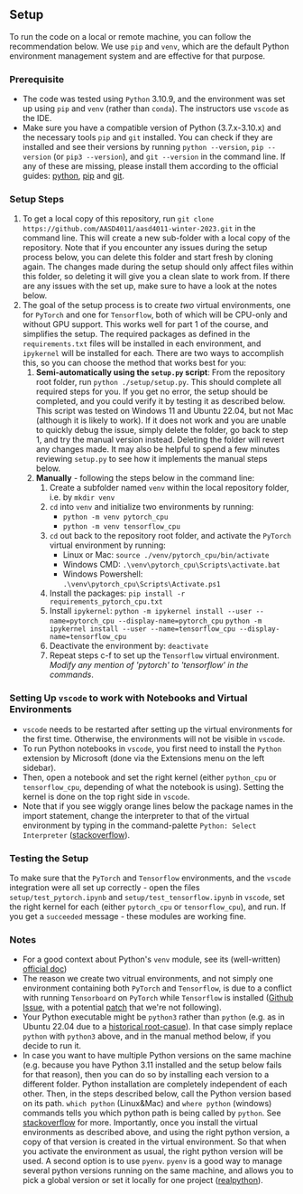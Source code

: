 ## Setup
To run the code on a local or remote machine, you can follow the recommendation below.
We use `pip` and `venv`, which are the default Python environment management system and are effective for that purpose.
### Prerequisite
* The code was tested using `Python` 3.10.9, and the environment was set up using `pip` and `venv` (rather than `conda`). The instructors use `vscode` as the IDE.
* Make sure you have a compatible version of Python (3.7.x-3.10.x) and the necessary tools `pip` and `git` installed. You can check if they are installed and see their versions by running `python --version`, `pip --version` (or `pip3 --version`), and `git --version` in the command line. If any of these are missing, please install them according to the official guides: [python](https://www.python.org/downloads/), [pip](https://pip.pypa.io/en/stable/installation/) and [git](https://git-scm.com/book/en/v2/Getting-Started-Installing-Git).
### Setup Steps
1. To get a local copy of this repository, run `git clone https://github.com/AASD4011/aasd4011-winter-2023.git` in the command line. This will create a new sub-folder with a local copy of the repository. Note that if you encounter any issues during the setup process below, you can delete this folder and start fresh by cloning again. The changes made during the setup should only affect files within this folder, so deleting it will give you a clean slate to work from. If there are any issues with the set up, make sure to have a look at the notes below.
2. The goal of the setup process is to create _two_ virtual environments, one for `PyTorch` and one for `Tensorflow`, both of which will be CPU-only and without GPU support. This works well for part 1 of the course, and simplifies the setup. The required packages as defined in the `requirements.txt` files will be installed in each environment, and `ipykernel` will be installed for each. There are two ways to accomplish this, so you can choose the method that works best for you:
    1. **Semi-automatically using the `setup.py` script**: From the repository root folder, run `python ./setup/setup.py`. This should complete all required steps for you. If you get no error, the setup should be completed, and you could verify it by testing it as described below. This script was tested on Windows 11 and Ubuntu 22.04, but not Mac (although it is likely to work). If it does not work and you are unable to quickly debug the issue, simply delete the folder, go back to step 1, and try the manual version instead. Deleting the folder will revert any changes made. It may also be helpful to spend a few minutes reviewing `setup.py` to see how it implements the manual steps below.
    2. **Manually** - following the steps below in the command line:
        1. Create a subfolder named `venv` within the local repository folder, i.e. by `mkdir venv`
        2. `cd` into `venv` and initialize two environments by running:
            * `python -m venv pytorch_cpu`
            * `python -m venv tensorflow_cpu`
        3. `cd` out back to the repository root folder, and activate the `PyTorch` virtual environment by running:
            * Linux or Mac: `source ./venv/pytorch_cpu/bin/activate` 
            * Windows CMD: `.\venv\pytorch_cpu\Scripts\activate.bat`
            * Windows Powershell: `.\venv\pytorch_cpu\Scripts\Activate.ps1`
         4. Install the packages: `pip install -r requirements_pytorch_cpu.txt`
         5. Install `ipykernel`: `python -m ipykernel install --user --name=pytorch_cpu --display-name=pytorch_cpu`
         `python -m ipykernel install --user --name=tensorflow_cpu --display-name=tensorflow_cpu`
         6. Deactivate the environment by: `deactivate`
         6. Repeat steps c-f to set up the `Tensorflow` virtual environment. _Modify any mention of 'pytorch' to 'tensorflow' in the commands_.

### Setting Up `vscode` to work with Notebooks and Virtual Environments
* `vscode` needs to be restarted after setting up the virtual environments for the first time. Otherwise, the environments will not be visible in `vscode`.
* To run Python notebooks in `vscode`, you first need to install the `Python` extension by Microsoft (done via the Extensions menu on the left sidebar).
* Then, open a notebook and set the right kernel (either `python_cpu` or `tensorflow_cpu`, depending of what the notebook is using). Setting the kernel is done on the top right side in `vscode`. 
* Note that if you see wiggly orange lines below the package names in the import statement, change the interpreter to that of the virtual environment by typing in the command-palette `Python: Select Interpreter` ([stackoverflow](https://stackoverflow.com/a/72721797/10006823)).

### Testing the Setup
To make sure that the `PyTorch` and `Tensorflow` environments, and the `vscode` integration were all set up correctly - open the files `setup/test_pytorch.ipynb` and `setup/test_tensorflow.ipynb` in `vscode`, set the right kernel for each (either `pytorch_cpu` or `tensorflow_cpu`), and run. If you get a `succeeded` message - these modules are working fine. 

### Notes
* For a good context about Python's `venv` module, see its (well-written) [official doc](https://docs.python.org/3/tutorial/venv.html))
* The reason we create two vitrual environments, and not simply one environment containing both `PyTorch` and `Tensorflow`, is due to a conflict with running `Tensorboard` on `PyTorch` while `Tensorflow` is installed  ([Github Issue](https://github.com/pytorch/pytorch/issues/30966#issuecomment-576261087), with a potential [patch](https://github.com/pytorch/pytorch/issues/30966#issuecomment-582747929) that we're not following).
* Your Python executable might be `python3` rather than `python` (e.g. as in Ubuntu 22.04 due to a [historical root-casue](https://itsfoss.com/python-not-found-ubuntu/#:~:text=It's%20because%20the%20Python%20language,available%20as%20python%20package%2Fexecutable.)). In that case simply replace `python` with `python3` above, and in the manual method below, if you decide to run it.
* In case you want to have multiple Python versions on the same machine (e.g. because you have Python 3.11 installed and the setup below fails for that reason), then you can do so by installing each version to a different folder. Python installation are completely independent of each other. Then, in the steps described below, call the Python version based on its path. `which python` (Linux&Mac) and `where python` (windows) commands tells you which python path is being called by `python`. See [stackoverflow](https://stackoverflow.com/questions/2547554/multiple-python-versions-on-the-same-machine) for more. Importantly, once you install the virtual environments as described above, and using the right python version, a copy of that version is created in the virtual environment. So that when you activate the environment as usual, the right python version will be used. A second option is to use `pyenv`. `pyenv` is a good way to manage several python versions running on the same machine, and allows you to pick a global version or set it locally for one project ([realpython](https://realpython.com/intro-to-pyenv/)).
